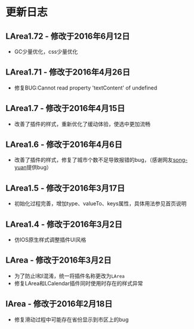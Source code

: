 # 更新日志

## LArea1.72 - 修改于2016年6月12日
* GC少量优化，css少量优化

## LArea1.71 - 修改于2016年4月26日
* 修复BUG:Cannot read property 'textContent' of undefined

## LArea1.7 - 修改于2016年4月15日
* 改善了插件的样式，重新优化了缓动体验，使选中更加流畅

## LArea1.6 - 修改于2016年4月6日
* 改善了插件的样式，修复了城市个数不足导致报错的bug，（感谢网友[song-yuan](https://github.com/song-yuan)提供bug）

## LArea1.5 - 修改于2016年3月17日
* 初始化过程完善，增加type、valueTo、keys属性，具体用法参见首页说明

## LArea1.4 - 修改于2016年3月2日
* 仿IOS原生样式调整插件UI风格

## LArea - 修改于2016年3月2日
* 为了防止l和I混淆，统一将插件名称更改为`LArea`
* 修复LArea和LCalendar插件同时使用时存在的样式异常

## lArea - 修改于2016年2月18日
* 修复滑动过程中可能存在省份显示到市区上的bug
